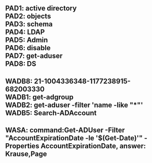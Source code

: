 PAD1: active directory\
PAD2: objects\
PAD3: schema\
PAD4: LDAP\
PAD5: Admin\
PAD6: disable\
PAD7: get-aduser\
PAD8: DS
-----
WADB8: 21-1004336348-1177238915-682003330\
WADB1: get-adgroup\
WADB2: get-aduser -filter 'name -like "*"'
WADB5: Search-ADAccount
-----
WASA: command:Get-ADUser -Filter "AccountExpirationDate -le '$(Get-Date)'" -Properties AccountExpirationDate, answer: Krause,Page
-----
